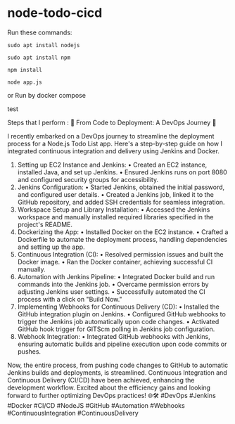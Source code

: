 # node-todo-cicd

Run these commands:


`sudo apt install nodejs`


`sudo apt install npm`


`npm install`

`node app.js`

or Run by docker compose

test


Steps that I perform : 
🚀 From Code to Deployment: A DevOps Journey 🚀

I recently embarked on a DevOps journey to streamline the deployment process for a Node.js Todo List app. Here's a step-by-step guide on how I integrated continuous integration and delivery using Jenkins and Docker.

1.	Setting up EC2 Instance and Jenkins:
    •	Created an EC2 instance, installed Java, and set up Jenkins.
    •	Ensured Jenkins runs on port 8080 and configured security groups for accessibility.
2.	Jenkins Configuration:
    •	Started Jenkins, obtained the initial password, and configured user details.
    •	Created a Jenkins job, linked it to the GitHub repository, and added SSH credentials for seamless integration.
3.	Workspace Setup and Library Installation:
    •	Accessed the Jenkins workspace and manually installed required libraries specified in the project's README.
4.	Dockerizing the App:
    •	Installed Docker on the EC2 instance.
    •	Crafted a Dockerfile to automate the deployment process, handling dependencies and setting up the app.
5.	Continuous Integration (CI):
    •	Resolved permission issues and built the Docker image.
    •	Ran the Docker container, achieving successful CI manually.
6.	Automation with Jenkins Pipeline:
    •	Integrated Docker build and run commands into the Jenkins job.
    •	Overcame permission errors by adjusting Jenkins user settings.
    •	Successfully automated the CI process with a click on "Build Now."
7.	Implementing Webhooks for Continuous Delivery (CD):
    •	Installed the GitHub integration plugin on Jenkins.
    •	Configured GitHub webhooks to trigger the Jenkins job automatically upon code changes.
    •	Activated GitHub hook trigger for GITScm polling in Jenkins job configuration.
8.	Webhook Integration:
    •	Integrated GitHub webhooks with Jenkins, ensuring automatic builds and pipeline execution upon code commits or pushes.

Now, the entire process, from pushing code changes to GitHub to automatic Jenkins builds and deployments, is streamlined. Continuous Integration and Continuous Delivery (CI/CD) have been achieved, enhancing the development workflow. Excited about the efficiency gains and looking forward to further optimizing DevOps practices! 🌐🛠️ #DevOps #Jenkins #Docker #CI/CD #NodeJS #GitHub #Automation #Webhooks #ContinuousIntegration #ContinuousDelivery
